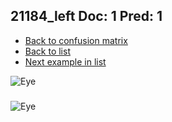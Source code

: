## 21184_left Doc: 1 Pred: 1
- [Back to confusion matrix](https://github.com/juliandewit/kaggle_retinopathy/blob/master/matrix.md)
- [Back to list](https://github.com/juliandewit/kaggle_retinopathy/blob/master/lists/11/list.md)
- [Next example in list](https://github.com/juliandewit/kaggle_retinopathy/blob/master/lists/11/21/21417_left.md)

![Eye](https://retinopaty.blob.core.windows.net/size1024/21184_left_1.jpeg)

### 

![Eye]()
